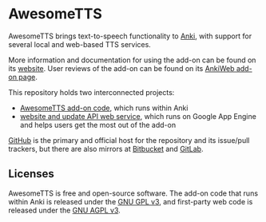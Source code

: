 # AwesomeTTS

AwesomeTTS brings text-to-speech functionality to [Anki](http://ankisrs.net),
with support for several local and web-based TTS services.

More information and documentation for using the add-on can be found on its
[website](https://ankiatts.appspot.com). User reviews of the add-on can be
found on its [AnkiWeb add-on page](https://ankiweb.net/shared/info/301952613).

This repository holds two interconnected projects:

- [AwesomeTTS add-on code](addon/), which runs within Anki
- [website and update API web service](web/), which runs on Google App Engine
  and helps users get the most out of the add-on

[GitHub](https://github.com/AwesomeTTS/AwesomeTTS) is the primary and official
host for the repository and its issue/pull trackers, but there are also
mirrors at [Bitbucket](https://bitbucket.org/corpulentcoffee/awesometts) and
[GitLab](https://gitlab.com/corpulentcoffee/AwesomeTTS).


## Licenses

AwesomeTTS is free and open-source software. The add-on code that runs within
Anki is released under the [GNU GPL v3](addon/LICENSE.txt), and first-party
web code is released under the [GNU AGPL v3](web/LICENSE.txt).
